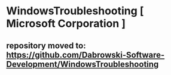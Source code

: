 
# WindowsTroubleshooting [ Microsoft Corporation ]
repository moved to:
<strong>https://github.com/Dabrowski-Software-Development/WindowsTroubleshooting</strong>
- 
